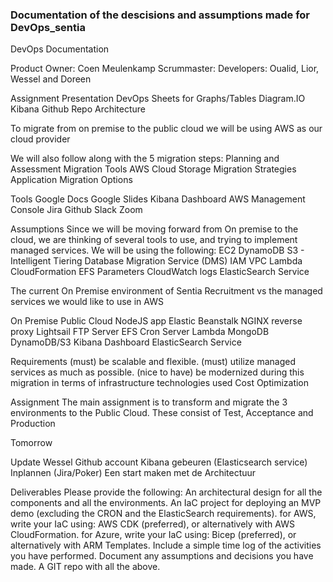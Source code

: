### Documentation of the descisions and assumptions made for DevOps_sentia

DevOps Documentation

Product Owner: Coen Meulenkamp
Scrummaster:
Developers: Oualid, Lior, Wessel and Doreen

Assignment
Presentation 
DevOps Sheets for Graphs/Tables
Diagram.IO
Kibana
Github Repo
Architecture

To migrate from on premise to the public cloud we will be using AWS as our cloud provider

We will also follow along with the  5 migration steps: 
Planning and Assessment
Migration Tools
AWS Cloud Storage
Migration Strategies
Application Migration Options


Tools
Google Docs
Google Slides
Kibana Dashboard
AWS Management Console 
Jira
Github
Slack
Zoom

Assumptions
Since we will be moving forward from On premise to the cloud, we are thinking of several tools to use, and trying to implement managed services. We will be using the following:
EC2
DynamoDB
S3 - Intelligent Tiering 
Database Migration Service (DMS) 
IAM
VPC 
Lambda
CloudFormation 
EFS
Parameters
CloudWatch logs
ElasticSearch Service

The current On Premise environment of Sentia Recruitment vs the managed services we would like to use in AWS 

On Premise
Public Cloud
NodeJS app
Elastic Beanstalk
NGINX reverse proxy
Lightsail
FTP Server
EFS
Cron Server
Lambda
MongoDB
DynamoDB/S3
Kibana Dashboard
ElasticSearch Service

Requirements
(must) be scalable and flexible.
(must) utilize managed services as much as possible.
(nice to have) be modernized during this migration in terms of infrastructure technologies used
Cost Optimization

Assignment
The main assignment is to transform and migrate the 3 environments to the Public Cloud. These consist of Test, Acceptance and Production

Tomorrow

Update Wessel 
Github account 
Kibana gebeuren (Elasticsearch service) 
Inplannen (Jira/Poker) 
Een start maken met de Architectuur 

Deliverables
Please provide the following:
An architectural design for all the components and all the environments.
An IaC project for deploying an MVP demo (excluding the CRON and the ElasticSearch requirements).
for AWS, write your IaC using: AWS CDK (preferred), or alternatively with AWS CloudFormation.
for Azure, write your IaC using: Bicep (preferred), or alternatively with ARM Templates.
Include a simple time log of the activities you have performed.
Document any assumptions and decisions you have made.
A GIT repo with all the above.

